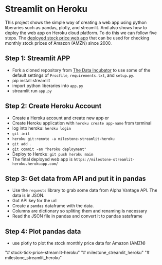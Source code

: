 # Streamlit on Heroku

This project shows the simple way of creating a web app using python liberaries such as pandas, plotly, and streamlit.
And also shows how to deploy the web app on Heroku cloud platform. To do this we can follow five steps. 
The [deployed stock price web app](https://milestone-streamlit-heroku.herokuapp.com/) 
that can be used for checking monthly stock prices of Amazon (AMZN) since 2000.

## Step 1: Streamlit APP
- Fork a cloned repository from [The Data Incubator](https://github.com/thedataincubator/streamlit-framework) to use some of the default settings of `Procfile`, `requirements.txt`, and `setup.py`. 
- pip install streamlit
- import python liberaries into `app.py`
- streamlit run `app.py`

## Step 2: Create Heroku Account
- Create a Heroku account and create new app or 
- Create Heroku application with `heroku create app-name` from terminal
- log into heroku: `heroku login` 
- `git init`
- `heroku git:remote -a milestone-streamlit-heroku`
- `git add .`
- `git commit -am "heroku deployment"`
- Deploy to Heroku: `git push heroku main`
- The final deployed web app is `https://milestone-streamlit-heroku.herokuapp.com/`

## Step 3: Get data from API and put it in pandas
- Use the `requests` library to grab some data from Alpha Vantage API. The data is in JSON.
- Got API key for the url
- Create a `pandas` dataframe with the data.
- Columns are dictionary so spliting them and renaming is necessary
- Read the JSON file in pandas and convert it to pandas sataframe

## Step 4: Plot pandas data
- use plotly to plot the stock monthly price data for Amazon (AMZN)

"# stock-tick-price-streamlit-heroku" 
"# milestone_streamlit_heroku" 
"# milestone_streamlit_heroku" 
